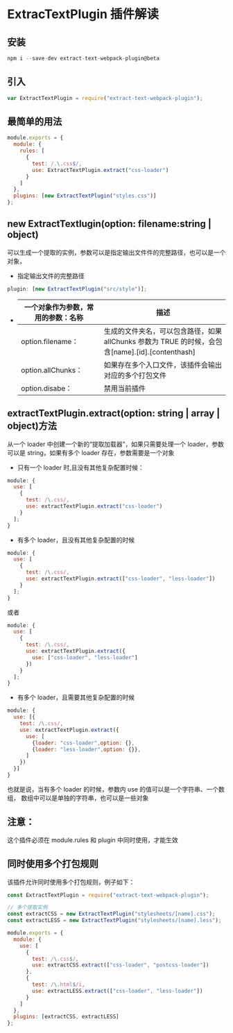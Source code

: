 # ExtracTextPlugin 插件解读

## 安装

```js
npm i --save-dev extract-text-webpack-plugin@beta
```

## 引入

```js
var ExtractTextPlugin = require("extract-text-webpack-plugin");
```

## 最简单的用法

```js
module.exports = {
  module: {
    rules: [
      {
        test: /.\.css$/,
        use: ExtractTextPlugin.extract("css-loader")
      }
    ]
  },
  plugins: [new ExtractTextPlugin("styles.css")]
};
```

## new ExtractTextlugin(option: filename:string | object)

可以生成一个提取的实例，参数可以是指定输出文件件的完整路径，也可以是一个对象，

* 指定输出文件的完整路径

```js
plugin: [new ExtractTextPlugin("src/style")];
```

* | 一个对象作为参数，常用的参数：名称 | 描述                                                                                             |
  | ---------------------------------- | ------------------------------------------------------------------------------------------------ |
  | option.filename：                  | 生成的文件夹名，可以包含路径，如果 allChunks 参数为 TRUE 的时候，会包含[name].[id].[contenthash] |
  | option.allChunks：                 | 如果存在多个入口文件，该插件会输出对应的多个打包文件                                             |
  | option.disabe：                    | 禁用当前插件                                                                                     |

## extractTextPlugin.extract(option: string | array | object)方法

从一个 loader 中创建一个新的“提取加载器”，如果只需要处理一个 loader，参数可以是 string，如果有多个 loader 存在，参数需要是一个对象

* 只有一个 loader 时,且没有其他复杂配置时候：

```js
module: {
  use: [
    {
      test: /\.css/,
      use: extractTextPlugin.extract("css-loader")
    }
  ];
}
```

* 有多个 loader，且没有其他复杂配置的时候

```js
module: {
  use: [
    {
      test: /\.css/,
      use: extractTextPlugin.extract(["css-loader", "less-loader"])
    }
  ];
}
```

或者

```js
module: {
  use: [
    {
      test: /\.css/,
      use: extractTextPlugin.extract({
        use: ["css-loader", "less-loader"]
      })
    }
  ];
}
```

* 有多个 loader，且需要其他复杂配置的时候

```js
module: {
  use: [{
    test: /\.css/,
    use: extractTextPlugin.extract({
      use: [
        {loader: "css-loader",option: {},
        {loader: "less-loader",option: {}},
      ]
    })
  }]
}
```

也就是说，当有多个 loader 的时候，参数内 use 的值可以是一个字符串、一个数组， 数组中可以是单独的字符串，也可以是一些对象

## 注意：

这个插件必须在 module.rules 和 plugin 中同时使用，才能生效

## 同时使用多个打包规则

该插件允许同时使用多个打包规则，例子如下：

```js
const ExtractTextPlugin = require("extract-text-webpack-plugin");

// 多个提取实例
const extractCSS = new ExtractTextPlugin("stylesheets/[name].css");
const extractLESS = new ExtractTextPlugin("stylesheets/[name].less");

module.exports = {
  module: {
    use: [
      {
        test: /\.css$/,
        use: extractCSS.extract(["css-loader", "postcss-loader"])
      },
      {
        test: /\.html$/i,
        use: extractLESS.extract(["css-loader", "less-loader"])
      }
    ]
  },
  plugins: [extractCSS, extractLESS]
};
```

